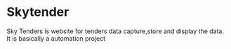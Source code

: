 # Skytender
Sky Tenders is website for tenders data capture,store and display the data.
It is basically a automation project
